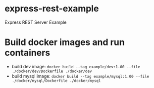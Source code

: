 # express-rest-example

Express REST Server Example

# Build docker images and run containers

- build dev image: `docker build --tag example/dev:1.00 --file ./docker/dev/Dockerfile ./docker/dev`
- build mysql image: `docker build --tag example/mysql:1.00 --file ./docker/mysql/Dockerfile ./docker/mysql`
